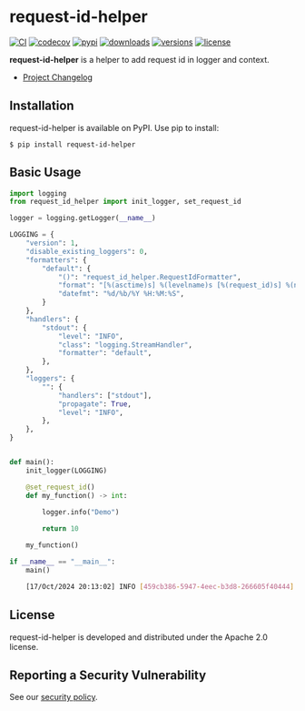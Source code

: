 # request-id-helper

[![CI](https://github.com/bigbag/request-id-helper/workflows/CI/badge.svg)](https://github.com/bigbag/request-id-helper/actions?query=workflow%3ACI)
[![codecov](https://codecov.io/gh/bigbag/request-id-helper/branch/main/graph/badge.svg?token=ZRUN7SUKB2)](https://codecov.io/gh/bigbag/request-id-helper)
[![pypi](https://img.shields.io/pypi/v/request-id-helper.svg)](https://pypi.python.org/pypi/request-id-helper)
[![downloads](https://img.shields.io/pypi/dm/request-id-helper.svg)](https://pypistats.org/packages/request-id-helper)
[![versions](https://img.shields.io/pypi/pyversions/request-id-helper.svg)](https://github.com/bigbag/request-id-helper)
[![license](https://img.shields.io/github/license/bigbag/request-id-helper.svg)](https://github.com/bigbag/request-id-helper/blob/master/LICENSE)


**request-id-helper** is a helper to add request id in logger and context.

* [Project Changelog](https://github.com/bigbag/request-id-helper/blob/main/CHANGELOG.md)

## Installation

request-id-helper is available on PyPI.
Use pip to install:

    $ pip install request-id-helper

## Basic Usage

```py
import logging
from request_id_helper import init_logger, set_request_id

logger = logging.getLogger(__name__)

LOGGING = {
    "version": 1,
    "disable_existing_loggers": 0,
    "formatters": {
        "default": {
            "()": "request_id_helper.RequestIdFormatter",
            "format": "[%(asctime)s] %(levelname)s [%(request_id)s] %(name)s | %(message)s",
            "datefmt": "%d/%b/%Y %H:%M:%S",
        }
    },
    "handlers": {
        "stdout": {
            "level": "INFO",
            "class": "logging.StreamHandler",
            "formatter": "default",
        },
    },
    "loggers": {
        "": {
            "handlers": ["stdout"],
            "propagate": True,
            "level": "INFO",
        },
    },
}


def main():
    init_logger(LOGGING)

    @set_request_id()
    def my_function() -> int:
        
        logger.info("Demo")

        return 10

    my_function()

if __name__ == "__main__":
    main()

```


```bash
    [17/Oct/2024 20:13:02] INFO [459cb386-5947-4eec-b3d8-266605f40444] __main__ | Demo
```
## License

request-id-helper is developed and distributed under the Apache 2.0 license.

## Reporting a Security Vulnerability

See our [security policy](https://github.com/bigbag/request-id-helper/security/policy).
